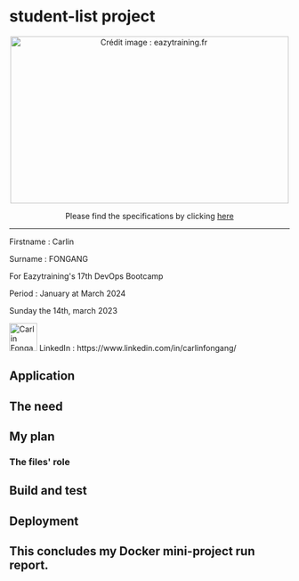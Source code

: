 # student-list project
<p align="center">
  <a href="https://github.com/diranetafen/student-list.git">
    <img src="https://user-images.githubusercontent.com/18481009/84582395-ba230b00-adeb-11ea-9453-22ed1be7e268.jpg" alt="Crédit image : eazytraining.fr" width="500" height="300">
  </a>
</p>
<p align="center">Please find the specifications by clicking <a href="https://github.com/diranetafen/student-list.git">here</a></p>


------------

Firstname : Carlin

Surname : FONGANG

For Eazytraining's 17th DevOps Bootcamp

Period : January at March 2024

Sunday the 14th, march 2023

<img src="https://media.licdn.com/dms/image/C4E03AQEUnPkOFFTrWQ/profile-displayphoto-shrink_400_400/0/1618084678051?e=1710979200&v=beta&t=sMjRKoI0WFlbqYYgN0TWVobs9k31DBeSiOffAOM8HAo" width="50" height="50" alt="Carlin Fongang"> 
LinkedIn : https://www.linkedin.com/in/carlinfongang/

## Application

## The need

## My plan

### The files' role

## Build and test

## Deployment

## This concludes my Docker mini-project run report.